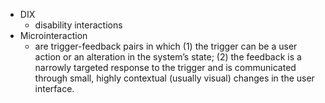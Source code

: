 - DIX
	- disability interactions
- Microinteraction
	- are trigger-feedback pairs in which (1) the trigger can be a user action or an alteration in the system’s state; (2) the feedback is a narrowly targeted response to the trigger and is communicated through small, highly contextual (usually visual) changes in the user interface.